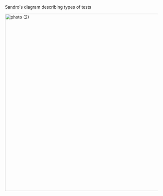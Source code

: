 Sandro's diagram describing types of tests

<a data-flickr-embed="true"  href="https://www.flickr.com/photos/132908802@N04/18925547164/in/shares-F46Zt1/" title="photo (2)"><img src="https://farm4.staticflickr.com/3710/18925547164_3c8b082a00_z.jpg" width="640" height="583" alt="photo (2)"></a><script async src="//embedr.flickr.com/assets/client-code.js" charset="utf-8"></script>